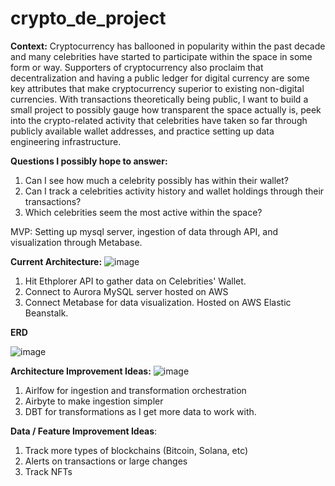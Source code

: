 # crypto_de_project

**Context:** Cryptocurrency has ballooned in popularity within the past decade and many celebrities have started to participate within the space in some form or way. Supporters of cryptocurrency also proclaim that decentralization and having a public ledger for digital currency are some key attributes that make cryptocurrency superior to existing non-digital currencies. With transactions theoretically being public, I want to build a small project to possibly gauge how transparent the space actually is, peek into the crypto-related activity that celebrities have taken so far through publicly available wallet addresses, and practice setting up data engineering infrastructure.

**Questions I possibly hope to answer:**
1) Can I see how much a celebrity possibly has within their wallet?
2) Can I track a celebrities activity history and wallet holdings through their transactions?
3) Which celebrities seem the most active within the space?


MVP: Setting up mysql server, ingestion of data through API, and visualization through Metabase.


**Current Architecture:**
![image](https://user-images.githubusercontent.com/24833996/154003470-8119d4fe-4a9a-48b4-85bf-a10a39aafd75.png)
1) Hit Ethplorer API to gather data on Celebrities' Wallet.
2) Connect to Aurora MySQL server hosted on AWS
3) Connect Metabase for data visualization. Hosted on AWS Elastic Beanstalk.

**ERD**

![image](https://user-images.githubusercontent.com/24833996/154002857-11ed3fed-2c7a-4c5c-a79a-06b7fd5c6d7f.png)


**Architecture Improvement Ideas:**
![image](https://user-images.githubusercontent.com/24833996/154005398-02ccd16a-18d9-4552-a4f0-d9ea58017e2a.png)
1) Airlfow for ingestion and transformation orchestration
2) Airbyte to make ingestion simpler
3) DBT for transformations as I get more data to work with.


**Data / Feature Improvement Ideas**:
1) Track more types of blockchains (Bitcoin, Solana, etc)
2) Alerts on transactions or large changes
3) Track NFTs
